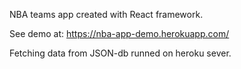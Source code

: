 NBA teams app created with React framework.

See demo at: https://nba-app-demo.herokuapp.com/

Fetching data from JSON-db runned on heroku sever.
